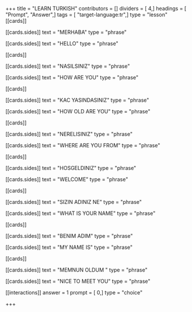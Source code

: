 +++
title = "LEARN TURKISH"
contributors = []
dividers = [ 4,]
headings = [ "Prompt", "Answer",]
tags = [ "target-language:tr",]
type = "lesson"
[[cards]]

[[cards.sides]]
text = "MERHABA"
type = "phrase"

[[cards.sides]]
text = "HELLO"
type = "phrase"

[[cards]]

[[cards.sides]]
text = "NASILSINIZ"
type = "phrase"

[[cards.sides]]
text = "HOW ARE YOU"
type = "phrase"

[[cards]]

[[cards.sides]]
text = "KAC YASINDASINIZ"
type = "phrase"

[[cards.sides]]
text = "HOW OLD ARE YOU"
type = "phrase"

[[cards]]

[[cards.sides]]
text = "NERELISINIZ"
type = "phrase"

[[cards.sides]]
text = "WHERE ARE YOU  FROM"
type = "phrase"

[[cards]]

[[cards.sides]]
text = "HOSGELDINIZ"
type = "phrase"

[[cards.sides]]
text = "WELCOME"
type = "phrase"

[[cards]]

[[cards.sides]]
text = "SIZIN ADINIZ NE"
type = "phrase"

[[cards.sides]]
text = "WHAT IS YOUR NAME"
type = "phrase"

[[cards]]

[[cards.sides]]
text = "BENIM ADIM"
type = "phrase"

[[cards.sides]]
text = "MY NAME IS"
type = "phrase"

[[cards]]

[[cards.sides]]
text = "MEMNUN OLDUM "
type = "phrase"

[[cards.sides]]
text = "NICE TO MEET YOU"
type = "phrase"

[[interactions]]
answer = 1
prompt = [ 0,]
type = "choice"

+++
